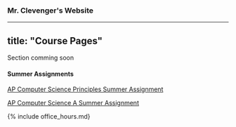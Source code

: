 ### Mr. Clevenger's Website  

---
title: "Course Pages"
--- 
Section comming soon

#### Summer Assignments  
[AP Computer Science Principles Summer Assignment](https://bshs-clevenger.github.io/ap-csp-summer)  

[AP Computer Science A Summer Assignment](https://bshs-clevenger.github.io/ap-cs-a-summer)


{% include office_hours.md}